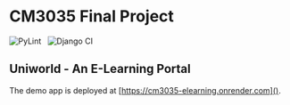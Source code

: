 # CM3035 Final Project
![PyLint](https://github.com/adityamukho/cm3035-elearning/actions/workflows/pylint.yml/badge.svg)
&nbsp;
![Django CI](https://github.com/adityamukho/cm3035-elearning/actions/workflows/django.yml/badge.svg)

## Uniworld - An E-Learning Portal
The demo app is deployed at [https://cm3035-elearning.onrender.com]().